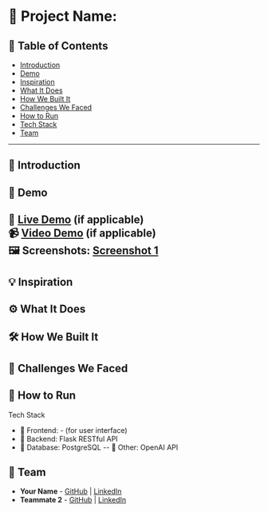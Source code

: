 # 🚀 Project Name: 

## 📌 Table of Contents
- [Introduction](#introduction)
- [Demo](#demo)
- [Inspiration](#inspiration)
- [What It Does](#what-it-does)
- [How We Built It](#how-we-built-it)
- [Challenges We Faced](#challenges-we-faced)
- [How to Run](#how-to-run)
- [Tech Stack](#tech-stack)
- [Team](#team)

---

## 🎯 Introduction

## 🎥 Demo
🔗 [Live Demo](#) (if applicable)  
📹 [Video Demo](#) (if applicable)  
🖼️ Screenshots:
[Screenshot 1](link-to-image)
--
## 💡 Inspiration

## ⚙️ What It Does


## 🛠️ How We Built It


## 🚧 Challenges We Faced

## 🏃 How to Run
 Tech Stack
- 🔹 Frontend: - (for user interface)
- 🔹 Backend:  Flask RESTful API
- 🔹 Database: PostgreSQL
-- 🔹 Other: OpenAI API

## 👥 Team
- **Your Name** - [GitHub](#) | [LinkedIn](#)
- **Teammate 2** - [GitHub](#) | [LinkedIn](#)
